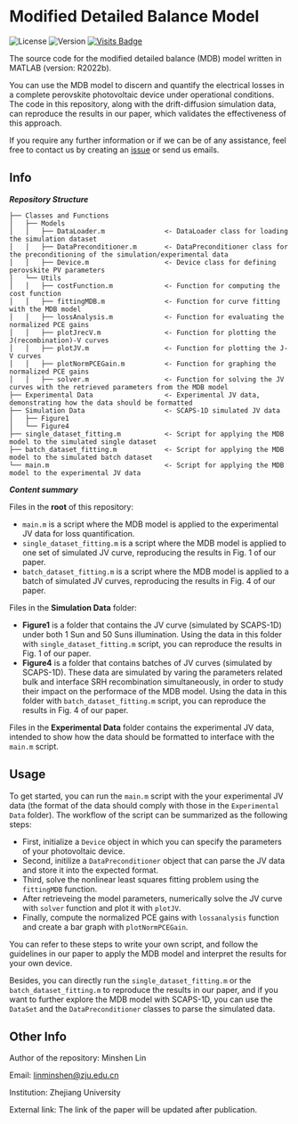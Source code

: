 # Modified Detailed Balance Model
![License](https://img.shields.io/badge/license-GPL3.0-orange)
![Version](https://img.shields.io/github/v/release/WPT-Lab124/Modified-Detailed-Balance-Model)
[![Visits Badge](https://badges.strrl.dev/visits/WPT-Lab124/Modified-Detailed-Balance-Model)](https://github.com/WPT-Lab124/Modified-Detailed-Balance-Model)

The source code for the modified detailed balance (MDB) model written in MATLAB (version: R2022b).

You can use the MDB model to discern and quantify the electrical losses in a complete perovskite photovoltaic device under operational conditions. The code in this repository, along with the drift-diffusion simulation data, can reproduce the results in our paper, which validates the effectiveness of this approach.

If you require any further information or if we can be of any assistance, feel free to contact us by creating an [issue](https://github.com/WPT-Lab124/Modified-Detailed-Balance-Model/issues) or send us emails.

## Info
***Repository Structure***
```
├── Classes and Functions
│   ├── Models
│   │   ├── DataLoader.m               <- DataLoader class for loading the simulation dataset
│   │   ├── DataPreconditioner.m       <- DataPreconditioner class for the preconditioning of the simulation/experimental data
│   │   ├── Device.m                   <- Device class for defining perovskite PV parameters
│   └── Utils
│   │   ├── costFunction.m             <- Function for computing the cost function
│   │   ├── fittingMDB.m               <- Function for curve fitting with the MDB model
│   │   ├── lossAnalysis.m             <- Function for evaluating the normalized PCE gains
│   │   ├── plotJrecV.m                <- Function for plotting the J(recombination)-V curves
│   │   ├── plotJV.m                   <- Function for plotting the J-V curves
│   │   ├── plotNormPCEGain.m          <- Function for graphing the normalized PCE gains
│   │   ├── solver.m                   <- Function for solving the JV curves with the retrieved parameters from the MDB model
├── Experimental Data                  <- Experimental JV data, demonstrating how the data should be formatted
├── Simulation Data                    <- SCAPS-1D simulated JV data
│   ├── Figure1
│   └── Figure4
├── single_dataset_fitting.m           <- Script for applying the MDB model to the simulated single dataset
├── batch_dataset_fitting.m            <- Script for applying the MDB model to the simulated batch dataset
└── main.m                             <- Script for applying the MDB model to the experimental JV data
```

***Content summary***

Files in the **root** of this repository:
- `main.m` is a script where the MDB model is applied to the experimental JV data for loss quantification.
- `single_dataset_fitting.m` is a script where the MDB model is applied to one set of simulated JV curve, reproducing the results in Fig. 1 of our paper.
- `batch_dataset_fitting.m` is a script where the MDB model is applied to a batch of simulated JV curves, reproducing the results in Fig. 4 of our paper.

Files in the **Simulation Data** folder:
- **Figure1** is a folder that contains the JV curve (simulated by SCAPS-1D) under both 1 Sun and 50 Suns illumination. Using the data in this folder with `single_dataset_fitting.m` script, you can reproduce the results in Fig. 1 of our paper.
- **Figure4** is a folder that contains batches of JV curves (simulated by SCAPS-1D). These data are simulated by varing the parameters related bulk and interface SRH recombination simultaneously, in order to study their impact on the performace of the MDB model. Using the data in this folder with `batch_dataset_fitting.m` script, you can reproduce the results in Fig. 4 of our paper.

Files in the **Experimental Data** folder contains the experimental JV data, intended to show how the data should be formatted to interface with the `main.m` script.

## Usage

To get started, you can run the `main.m` script with the your experimental JV data (the format of the data should comply with those in the `Experimental Data` folder). The workflow of the script can be summarized as the following steps:

- First, initialize a `Device` object in which you can specify the parameters of your photovoltaic device.
- Second, initilize a `DataPreconditioner` object that can parse the JV data and store it into the expected format.
- Third, solve the nonlinear least squares fitting problem using the `fittingMDB` function.
- After retrieveing the model parameters, numerically solve the JV curve with `solver` function and plot it with `plotJV`.
- Finally, compute the normalized PCE gains with `lossanalysis` function and create a bar graph with `plotNormPCEGain`.

You can refer to these steps to write your own script, and follow the guidelines in our paper to apply the MDB model and interpret the results for your own device.

Besides, you can directly run the `single_dataset_fitting.m` or the `batch_dataset_fitting.m` to reproduce the results in our paper, and if you want to further explore the MDB model with SCAPS-1D, you can use the `DataSet` and the `DataPreconditioner` classes to parse the simulated data.

## Other Info

Author of the repository: Minshen Lin

Email: linminshen@zju.edu.cn

Institution: Zhejiang University

External link: The link of the paper will be updated after publication.
